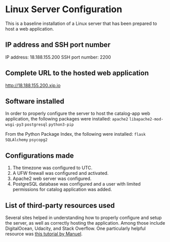 # Linux Server Configuration
This is a baseline installation of a Linux server that has been prepared to host a web application.

## IP address and SSH port number
IP address: 18.188.155.200
SSH port number: 2200

## Complete URL to the hosted web application
http://18.188.155.200.xip.io

## Software installed
In order to properly configure the server to host the catalog-app web application, the following packages were installed:
`apache2`
`libapache2-mod-wsgi-py3`
`postgresql`
`python3-pip`

From the Python Package Index, the following were installed:
`flask`
`SQLAlchemy`
`psycopg2`

## Configurations made
1. The timezone was configured to UTC.
2. A UFW firewall was configured and activated.
3. Apache2 web server was configured.
4. PostgreSQL database was configured and a user with limited permissions for catalog application was added.

## List of third-party resources used
Several sites helped in understanding how to properly configure and setup the server, as well as correctly hosting the application. Among those include DigitalOcean, Udacity, and Stack Overflow. One particularly helpful resource was [this tutorial by Manuel](https://www.youtube.com/watch?v=3HuYr6G2Z28&t=1093s).

